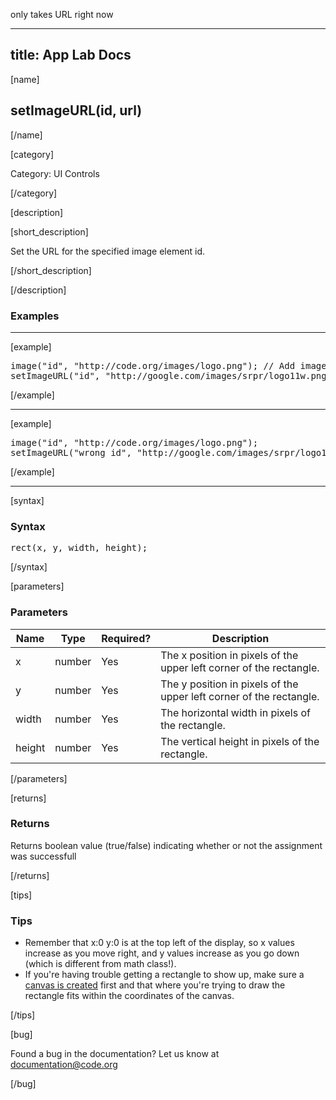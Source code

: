 only takes URL right now

---
title: App Lab Docs
---

[name]

## setImageURL(id, url)

[/name]


[category]

Category: UI Controls

[/category]

[description]

[short_description]

Set the URL for the specified image element id.

[/short_description]

[/description]

### Examples
____________________________________________________

[example]

<pre>
image("id", "http://code.org/images/logo.png"); // Add image
setImageURL("id", "http://google.com/images/srpr/logo11w.png"); // returns true
</pre>

[/example]

____________________________________________________

[example]

<pre>
image("id", "http://code.org/images/logo.png");
setImageURL("wrong_id", "http://google.com/images/srpr/logo11w.png"); // returns false
</pre>


[/example]

____________________________________________________

[syntax]

### Syntax
<pre>
rect(x, y, width, height);
</pre>

[/syntax]

[parameters]

### Parameters

| Name  | Type | Required? | Description |
|-----------------|------|-----------|-------------|
| x | number | Yes | The x position in pixels of the upper left corner of the rectangle.  |
| y | number | Yes | The y position in pixels of the upper left corner of the rectangle.  |
| width | number | Yes | The horizontal width in pixels of the rectangle.  |
| height | number | Yes | The vertical height in pixels of the rectangle.  |

[/parameters]

[returns]

### Returns
Returns boolean value (true/false) indicating whether or not the assignment was successfull

[/returns]

[tips]

### Tips
- Remember that x:0 y:0 is at the top left of the display, so x values increase as you move right, and y values increase as you go down (which is different from math class!).
- If you're having trouble getting a rectangle to show up, make sure a [canvas is created](/applab/docs/createCanvas) first and that where you're trying to draw the rectangle fits within the coordinates of the canvas.

[/tips]

[bug]

Found a bug in the documentation? Let us know at documentation@code.org

[/bug]
